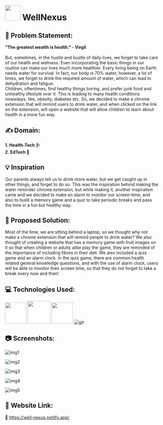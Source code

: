 # <img src ="https://user-images.githubusercontent.com/113718177/221416378-c4995528-fe91-443c-9385-421130978ace.png" width = 50> WellNexus 


## 	:memo: Problem Statement:
**"The greatest wealth is health." - Virgil**<br/><br/>
But, sometimes, in the hustle and bustle of daily lives, we forget to take care of our health and wellness. Even incorporating the basic things in our routine can make our lives much more healthier. Every living being on Earth needs water for survival. In fact, our body is 70% water, however, a lot of times, we forget to drink the required amount of water, which can lead to dehydration and fatigue.<br/>
Children, oftentimes, find healthy things boring, and prefer junk food and unhealthy lifestyle over it. This is leading to many health conditions nowadays, like, obesity, diabetes etc. So, we decided to make a chrome extension that will remind users to drink water, and when clicked on the link on the extension, will open a website that will allow children to learn about health in a more fun way.

## :writing_hand: Domain:
**1. Health-Tech 	:stethoscope:
<br />
2. EdTech :school:**

## :bulb: Inspiration
Our parents always tell us to drink more water, but we get caught up in other things, and forget to do so. This was the inspiration behind making the water reminder chrome extension, but while making it, another inspiration came and we decided to make an alarm to monitor our screen-time, and also to build a memory game and a quiz to take periodic breaks and pass the time in a fun but healthy way.

## :seedling: Proposed Solution:
Most of the time, we are sitting behind a laptop, so we thought why not make a chrome extension that will remind people to drink water? We also thought of creating a website that has a memory game with fruit images on it so that when children or adults alike play the game, they are reminded of the importance of including fibres in their diet. We also included a quiz game and an alarm clock. In the quiz game, there are common health related general knowledge questions, and with the use of alarm clock, users will be able to monitor their screen time, so that they do not forget to take a break every now and then!

## :computer: Technologies Used:
<img src ="https://user-images.githubusercontent.com/82845528/221410588-0a10f09c-ad47-45b8-a20d-bb44ffda330f.png" width = 70>   <img src ="https://user-images.githubusercontent.com/82845528/221410593-62b99a6d-024b-4a63-9244-c272cb7c4540.png" width = 75>   <img src ="https://user-images.githubusercontent.com/82845528/221410596-9cf4e3f7-a6ca-45e4-81d3-95c668721d79.png" width = 70>   ![git](https://user-images.githubusercontent.com/113718177/221410549-1337aad8-9980-474b-8853-77b006a654a5.svg)

## :camera: Screenshots:
![img1](https://user-images.githubusercontent.com/113718177/221417606-b9305e32-0642-44d8-bbe6-ba8062bea9c0.png)

![img2](https://user-images.githubusercontent.com/113718177/221417794-cdb5cf04-c6f2-4342-9831-5a28eda98021.png)

![img3](https://user-images.githubusercontent.com/113718177/221417615-4f3c67bb-77a1-403d-95fe-18e0a925921e.png)

![img4](https://user-images.githubusercontent.com/113718177/221417640-e8edd325-8548-494a-828f-cfab74736ce7.png)

![img5](https://user-images.githubusercontent.com/113718177/221417643-4121e2ff-7e24-4605-a60c-567dcc609aa3.png)


## :link: Website Link:
:paperclip: https://well-nexus.netlify.app/
